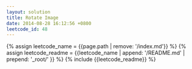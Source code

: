 ```yaml
---
layout: solution
title: Rotate Image
date: 2014-08-28 16:12:56 +0800
leetcode_id: 48
---
```

{% assign leetcode_name = {{page.path | remove: '/index.md'}}  %}
{% assign leetcode_readme = {{leetcode_name | append: '/README.md' | prepend: '_root/' }}  %}
{% include {{leetcode_readme}} %}
